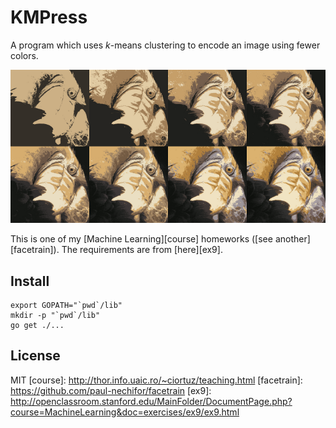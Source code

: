 # KMPress

A program which uses *k*-means clustering to encode an image using fewer colors.

![KMPress](screenshot.png)

This is one of my [Machine Learning][course] homeworks ([see
another][facetrain]). The requirements are from [here][ex9].

## Install

    export GOPATH="`pwd`/lib"
    mkdir -p "`pwd`/lib"
    go get ./...

## License

MIT
[course]: http://thor.info.uaic.ro/~ciortuz/teaching.html
[facetrain]: https://github.com/paul-nechifor/facetrain
[ex9]: http://openclassroom.stanford.edu/MainFolder/DocumentPage.php?course=MachineLearning&doc=exercises/ex9/ex9.html
